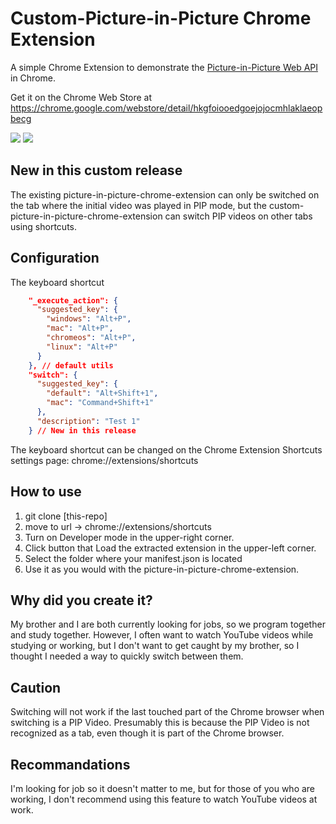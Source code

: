 # Custom-Picture-in-Picture Chrome Extension

A simple Chrome Extension to demonstrate the [Picture-in-Picture Web API](https://wicg.github.io/picture-in-picture/) in Chrome.

Get it on the Chrome Web Store at https://chrome.google.com/webstore/detail/hkgfoiooedgoejojocmhlaklaeopbecg

<img src="https://raw.githubusercontent.com/beaufortfrancois/picture-in-picture-chrome-extension/master/screenshot.png">
<img src="https://github.com/user-attachments/assets/e2d9a516-8c99-43a0-a2b7-c5e8ebf076bd">


## New in this custom release

The existing picture-in-picture-chrome-extension can only be switched on the tab where the initial video was played in PIP mode, but the custom-picture-in-picture-chrome-extension can switch PIP videos on other tabs using shortcuts.

## Configuration

The keyboard shortcut

```json
    "_execute_action": {
      "suggested_key": {
        "windows": "Alt+P",
        "mac": "Alt+P",
        "chromeos": "Alt+P",
        "linux": "Alt+P"
      }
    }, // default utils
    "switch": {
      "suggested_key": {
        "default": "Alt+Shift+1",
        "mac": "Command+Shift+1"
      },
      "description": "Test 1"
    } // New in this release
```

The keyboard shortcut can be changed on the
Chrome Extension Shortcuts settings page:
chrome://extensions/shortcuts

## How to use

1. git clone [this-repo]
2. move to url -> chrome://extensions/shortcuts
3. Turn on Developer mode in the upper-right corner.
4. Click button that Load the extracted extension in the upper-left corner.
5. Select the folder where your manifest.json is located
6. Use it as you would with the picture-in-picture-chrome-extension.

## Why did you create it?

My brother and I are both currently looking for jobs, so we program together and study together. However, I often want to watch YouTube videos while studying or working, but I don't want to get caught by my brother, so I thought I needed a way to quickly switch between them.

## Caution

Switching will not work if the last touched part of the Chrome browser when switching is a PIP Video. Presumably this is because the PIP Video is not recognized as a tab, even though it is part of the Chrome browser.

## Recommandations

I'm looking for job so it doesn't matter to me, but for those of you who are working, I don't recommend using this feature to watch YouTube videos at work.
